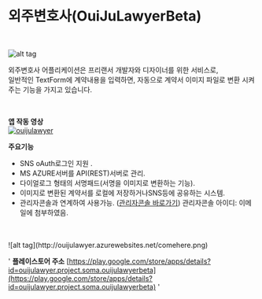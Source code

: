 # 외주변호사(OuiJuLawyerBeta)

<br />

![alt tag](http://i.imgur.com/rSGbQBV.png)

외주변호사 어플리케이션은 프리랜서 개발자와 디자이너를 위한 서비스로, <br />
일반적인 TextForm에 계약내용을 입력하면, 자동으로 계약서 이미지 파일로 변환 시켜주는 기능을 가지고 있습니다. <br>

<br />

<b>앱 작동 영상</b>
<br />
[![ouijulawyer](http://img.youtube.com/vi/oH0-y7itL84/0.jpg)](https://www.youtube.com/watch?v=oH0-y7itL84 "ouijulawyer")

<b>주요기능</b>
* SNS oAuth로그인 지원 .
* MS AZURE서버를 API(REST)서버로 관리.
* 다이얼로그 형태의 서명패드(서명을 이미지로 변환하는 기능).
* 이미지로 변환된 계약서를 로컬에 저장하거나SNS등에 공유하는 시스템.
* 관리자콘솔과 연계하여 사용가능. ([관리자콘솔 바로가기](http://ouijulawyer.azurewebsites.net/cms/))
관리자콘솔 아이디: 이메일에 첨부하였음.


<br />
<br />
![alt tag](http://ouijulawyer.azurewebsites.net/comehere.png)

'
<b>플레이스토어 주소</b>
[https://play.google.com/store/apps/details?id=ouijulawyer.project.soma.ouijulawyerbeta](https://play.google.com/store/apps/details?id=ouijulawyer.project.soma.ouijulawyerbeta)
'
